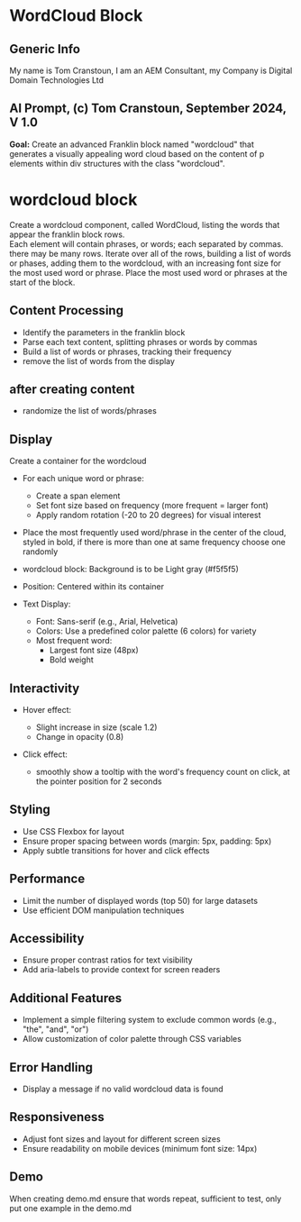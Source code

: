 # WordCloud Block

## Generic Info

My name is Tom Cranstoun, I am an AEM Consultant, my Company is Digital Domain Technologies Ltd

## AI Prompt, (c) Tom Cranstoun, September 2024, V 1.0

**Goal:** Create an advanced Franklin block named "wordcloud" that generates a visually appealing word cloud based on the content of p elements within div structures with the class "wordcloud".

# wordcloud block

Create a wordcloud component, called WordCloud, listing the words that appear the franklin block rows.  
Each element will contain phrases, or words; each separated by commas. there may be many rows.
Iterate over all of the rows, building a list of words or phases, adding them to the wordcloud, with an increasing font size for the most used word or phrase.
Place the most used word or phrases at the start of the block.

## Content Processing

* Identify the parameters in the franklin block
* Parse each text content, splitting phrases or words by commas
* Build a list of words or phrases, tracking their frequency
* remove the list of words from the display


## after creating content

* randomize the list of words/phrases 

## Display

Create a container for the wordcloud
* For each unique word or phrase:
  * Create a span element
  * Set font size based on frequency (more frequent = larger font)
  * Apply random rotation (-20 to 20 degrees) for visual interest
* Place the most frequently used word/phrase in the center of the cloud, styled in bold, if there is more than one at same frequency choose one randomly

* wordcloud block: Background is to be Light gray (#f5f5f5)
* Position: Centered within its container
* Text Display:
  * Font: Sans-serif (e.g., Arial, Helvetica)
  * Colors: Use a predefined color palette (6 colors) for variety
  * Most frequent word:
    * Largest font size (48px)
    * Bold weight

## Interactivity

* Hover effect:
  * Slight increase in size (scale 1.2)
  * Change in opacity (0.8)

* Click effect:
  * smoothly show a tooltip with the word's frequency count on click, at the pointer position for 2 seconds

## Styling

* Use CSS Flexbox for layout
* Ensure proper spacing between words (margin: 5px, padding: 5px)
* Apply subtle transitions for hover and click effects

## Performance

* Limit the number of displayed words (top 50) for large datasets
* Use efficient DOM manipulation techniques

## Accessibility

* Ensure proper contrast ratios for text visibility
* Add aria-labels to provide context for screen readers

## Additional Features

* Implement a simple filtering system to exclude common words (e.g., "the", "and", "or")
* Allow customization of color palette through CSS variables

## Error Handling

* Display a message if no valid wordcloud data is found

## Responsiveness

* Adjust font sizes and layout for different screen sizes
* Ensure readability on mobile devices (minimum font size: 14px)

## Demo

When creating demo.md ensure that words repeat, sufficient to test, only put one example in the demo.md
